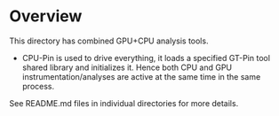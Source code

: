 # Overview
This directory has combined GPU+CPU analysis tools.

- CPU-Pin is used to drive everything, it loads a specified GT-Pin tool shared library and initializes it.  Hence both CPU and GPU instrumentation/analyses are active at the same time in the same process.

See README.md files in individual directories for more details.
